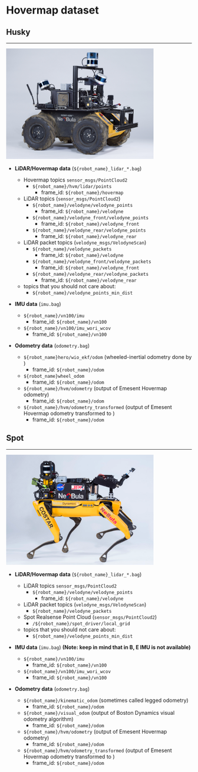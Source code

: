 # Hovermap dataset

## Husky
---
<img src="../images/husky_equpiment.jpg" alt="drawing" width="400"/>

- **LiDAR/Hovermap data** (```${robot_name}_lidar_*.bag```)
  - Hovermap topics ```sensor_msgs/PointCloud2``` 
    - ```${robot_name}/hvm/lidar/points```
      - frame_id: ```${robot_name}/hovermap```
  - LiDAR topics (```sensor_msgs/PointCloud2```)
    - ```${robot_name}/velodyne/velodyne_points```
      - frame_id: ```${robot_name}/velodyne```
    - ```${robot_name}/velodyne_front/velodyne_points```
      - frame_id: ```${robot_name}/velodyne_front```
    - ```${robot_name}/velodyne_rear/velodyne_points```
      - frame_id: ```${robot_name}/velodyne_rear```
  - LiDAR packet topics (```velodyne_msgs/VelodyneScan```)
    - ```${robot_name}/velodyne_packets```
      - frame_id: ```${robot_name}/velodyne```
    - ```${robot_name}/velodyne_front/velodyne_packets```
      - frame_id: ```${robot_name}/velodyne_front```
    - ```${robot_name}/velodyne_rear/velodyne_packets```
      - frame_id: ```${robot_name}/velodyne_rear```
  - topics that you should not care about:
    - ```${robot_name}/velodyne_points_min_dist```

- **IMU data** (```imu.bag```)
  - ```${robot_name}/vn100/imu```
    - frame_id: ```${robot_name}/vn100```
  - ```${robot_name}/vn100/imu_wori_wcov```
    - frame_id: ```${robot_name}/vn100```

- **Odometry data** (```odometry.bag```)
  - ```${robot_name}hero/wio_ekf/odom``` (wheeled-inertial odometry done by )
    - frame_id: ```${robot_name}/odom``` 
  - ```${robot_name}wheel_odom```
    - frame_id: ```${robot_name}/odom``` 
  - ```${robot_name}/hvm/odometry```  (output of Emesent Hovermap odometry)
    - frame_id: ```${robot_name}/odom``` 
  - ```${robot_name}/hvm/odometry_transformed``` (output of Emesent Hovermap odometry transformed to )
    - frame_id: ```${robot_name}/odom``` 

## Spot
---
  <img src="../images/spot_equipment.png" alt="drawing" width="400"/>

- **LiDAR/Hovermap data** (```${robot_name}_lidar_*.bag```)
  - LiDAR topics ```sensor_msgs/PointCloud2``` 
    - ```${robot_name}/velodyne/velodyne_points```
      - frame_id: ```${robot_name}/velodyne```
  - LiDAR packet topics (```velodyne_msgs/VelodyneScan```)
    - ```${robot_name}/velodyne_packets```
  - Spot Realsense Point Cloud (```sensor_msgs/PointCloud2```)
    - ```/${robot_name}/spot_driver/local_grid```
  - topics that you should not care about:
    - ```${robot_name}/velodyne_points_min_dist```

- **IMU data** (```imu.bag```) **(Note: keep in mind that in B, E IMU is not available)**
  - ```${robot_name}/vn100/imu``` 
    - frame_id: ```${robot_name}/vn100```
  - ```${robot_name}/vn100/imu_wori_wcov```
    - frame_id: ```${robot_name}/vn100```

- **Odometry data** (```odometry.bag```)
  - ```${robot_name}/kinematic_odom``` (sometimes called legged odometry)
     - frame_id: ```${robot_name}/odom``` 
  - ```${robot_name}/visual_odom``` (output of Boston Dynamics visual odometry algorithm)
    - frame_id: ```${robot_name}/odom``` 
  - ```${robot_name}/hvm/odometry``` (output of Emesent Hovermap odometry)
    - frame_id: ```${robot_name}/odom``` 
  - ```${robot_name}/hvm/odometry_transformed``` (output of Emesent Hovermap odometry transformed to )
    - frame_id: ```${robot_name}/odom``` 
